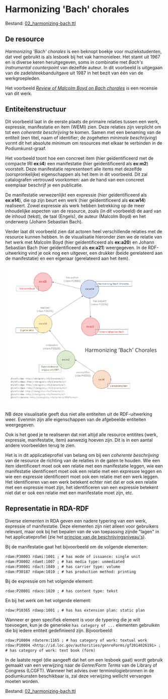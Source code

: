 # Harmonizing 'Bach' chorales

Bestand: [02_harmonizing-bach.ttl](02_harmonizing-bach.ttl)

## De resource

_Harmonizing 'Bach' chorales_ is een beknopt boekje voor muziekstudenten, dat veel gebruikt is als lesboek bij het vak harmonieleer. Het stamt uit 1967 en is diverse keren heruitgegeven, soms in combinatie met _Bach's instrumental counterpoint_ van dezelfde auteur. In dit voorbeeld is uitgegaan van de zadelsteekbanduitgave uit 1987 in het bezit van één van de werkgroepleden.

Het voorbeeld [_Review of Malcolm Boyd on Bach chorales_](05_review-harmonizing-bach.md) is een recensie van dit werk.

## Entiteitenstructuur

Dit voorbeeld laat in de eerste plaats de primaire relaties tussen een werk, expressie, manifestatie en item (WEMI) zien. Deze relaties zijn verplicht om tot een _coherente beschrijving_ te komen. Samen met een benaming van de entiteit (een titel, naam of identifier; de zogeheten _minimale beschrijving_) vormt dit het absolute minimum om resources met elkaar te verbinden in de Podiumkunst-graaf.

Het voorbeeld toont hoe een concreet item (hier geïdentificeerd met de compacte IRI **ex:i4**) een manifestatie (hier geïdentificeerd als **ex:m2**) voorstelt. Deze manifestatie representeert alle items met dezelfde (oorspronkelijke) eigenschappen als het item in dit voorbeeld.
Dit zal catalografen vertrouwd voorkomen: aan de hand van een concreet exemplaar beschrijf je een publicatie.

De manifestatie verwezenlijkt een expressie (hier geïdentificeerd als **ex:e14**), die op zijn beurt een werk (hier geïdentificeerd als **ex:w14**) realiseert. Zowel expressie als werk hebben betrekking op de meer inhoudelijke aspecten van de resource, zoals (in dit voorbeeld) de aard van de inhoud (tekst), de taal (Engels), de auteur (Malcolm Boyd) en het onderwerp (Johann Sebastian Bach).

Verder laat dit voorbeeld zien dat actoren heel verschillende relaties met de resource kunnen hebben. In de visualisatie hieronder zien we de relatie van het werk met Malcolm Boyd (hier geïdentificeerd als **ex:a20**) en Johann Sebastian Bach (hier geïdentificeerd als **ex:a21**) weergegeven. In de RDF-uitwerking vind je ook nog een uitgever, een drukker (beide gerelateerd aan de manifestatie) en een eigenaar (gerelateerd aan het item).


![Visualisatie Structuur](../../assets/02_harmonizing-bach_rda-rdf_visualisatie.png)

NB deze visualisatie geeft dus niet alle entiteiten uit de RDF-uitwerking weer. Evenmin zijn alle eigenschappen van de afgebeelde entiteiten weergegeven.

Ook is het goed je te realiseren dat niet altijd alle resource entitites (werk, expressie, manifestatie, item) aanwezig hoeven zijn. Dit is in een aantal andere voorbeelden terug te zien.

Het is in dit applicatieprofiel van belang om bij een _coherente beschrijving_ van de resource de richting van de relaties in de gaten te houden. Wie een item identificeert moet ook een relatie met een manifestatie leggen, wie een manifestatie identificeert moet ook een relatie met een expressie leggen en wie een expressie identificeert moet ook een relatie met een werk leggen. Het identificeren van een werk betekent echter niet dat er ook een relatie met een expressie moet zijn, het identificeren van een expressie betekent niet dat er ook een relatie met een manifestatie moet zijn, etc.

## Representatie in RDA-RDF

Diverse elementen in RDA geven een nadere typering van een werk, expressie of manifestatie. Deze elementen zijn niet alleen voor gebruikers relevant, maar ook bij het bepalen van de van toepassing zijnde "lagen" in het applicatieprofiel (zie het [principe van de beschrijvingsniveau's](../../Principles.md#werk-vanuit-beschrijvingsniveaus)).

Bij de manifestatie gaat het bijvoorbeeld om de volgende elementen:

    rdam:P30003 rdami:1001 ; # has mode of issuance: single unit
    rdam:P30002 rdamt:1007 ; # has media type: unmediated
    rdam:P30001 rdact:1049 ; # has carrier type: volume
    rdam:P30187 rdapm:1010 ; # has production method: printing

Bij de expressie om het volgende element:

    rdae:P20001	rdaco:1020 ; # has content type: tekst

En bij het werk om het volgende element:

    rdaw:P10365	rdaep:1001 ; # has has extension plan: static plan

Wanneer er geen specifiek element is voor de typering die je wilt toevoegen, kun je de generieke `has category of ...` elementen gebruiken die bij iedere entiteit gedefinieerd zijn. Bijvoorbeeld:

    rdaw:P10004 rdaterm:1165 ; # has category of work: textual work
    rdaw:P10004 <http://id.loc.gov/authorities/genreForms/gf2014026191> ; # has category of work: text book (form)

In de laatste regel (die aangeeft dat het om een lesboek gaat) wordt gebruik gemaakt van een verwijzing naar de _Genre/Form Terms_ van de Library of Congress (LCGFT). Wanneer het advies over terminologiebronnen in de podiumkunsten beschikbaar is, zal deze verwijzing wellicht vervangen moeten worden.

Bestand: [02_harmonizing-bach.ttl](02_harmonizing-bach.ttl)
